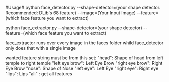 #Usage#
python face_detector.py --shape-detector=(your shape detector. Recommended: DLib's 68 feature) --image=(Your Input Image) --feature=(which face feature you want to extract)

python face_extractor.py --shape-detector=(your shape detector) --feature=(which face feature you want to extract)

face_extractor runs over every image in the faces folder whild face_detector only does that with a single image

wanted feature string must be from this set:
"head": Shape of head from left temple to right temple
"left eye brow": Left Eye Brow
"right eye brow": Right Eye Brow
"nose": Shape of Nose
"left eye": Left Eye
"right eye": Right eye
"lips": Lips
"all" : get all features
